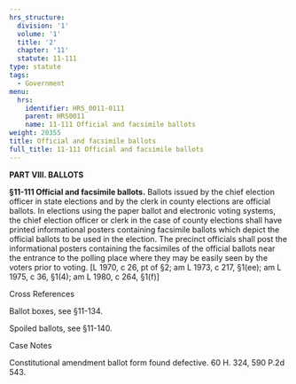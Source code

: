 ```yaml
---
hrs_structure:
  division: '1'
  volume: '1'
  title: '2'
  chapter: '11'
  statute: 11-111
type: statute
tags:
  - Government
menu:
  hrs:
    identifier: HRS_0011-0111
    parent: HRS0011
    name: 11-111 Official and facsimile ballots
weight: 20355
title: Official and facsimile ballots
full_title: 11-111 Official and facsimile ballots
---
```

**PART VIII. BALLOTS**

**§11-111 Official and facsimile ballots.** Ballots issued by the chief election officer in state elections and by the clerk in county elections are official ballots. In elections using the paper ballot and electronic voting systems, the chief election officer or clerk in the case of county elections shall have printed informational posters containing facsimile ballots which depict the official ballots to be used in the election. The precinct officials shall post the informational posters containing the facsimiles of the official ballots near the entrance to the polling place where they may be easily seen by the voters prior to voting. [L 1970, c 26, pt of §2; am L 1973, c 217, §1(ee); am L 1975, c 36, §1(4); am L 1980, c 264, §1(f)]

Cross References

Ballot boxes, see §11-134.

Spoiled ballots, see §11-140.

Case Notes

Constitutional amendment ballot form found defective. 60 H. 324, 590 P.2d 543.